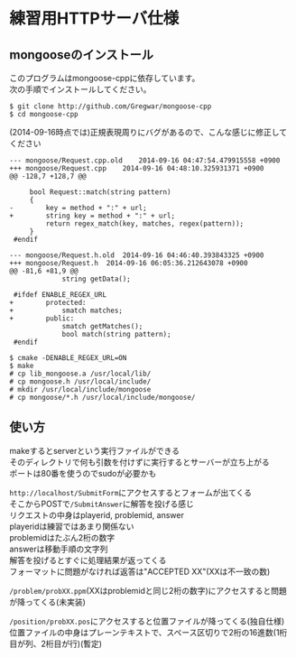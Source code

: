 # 練習用HTTPサーバ仕様

## mongooseのインストール
このプログラムはmongoose-cppに依存しています。  
次の手順でインストールしてください。  

    $ git clone http://github.com/Gregwar/mongoose-cpp
    $ cd mongoose-cpp

(2014-09-16時点では)正規表現周りにバグがあるので、こんな感じに修正してください

    --- mongoose/Request.cpp.old	2014-09-16 04:47:54.479915558 +0900
    +++ mongoose/Request.cpp	2014-09-16 04:48:10.325931371 +0900
    @@ -128,7 +128,7 @@
     
         bool Request::match(string pattern)
         {   
    -        key = method + ":" + url;
    +        string key = method + ":" + url;
             return regex_match(key, matches, regex(pattern));
         }   
     #endif

    --- mongoose/Request.h.old	2014-09-16 04:46:40.393843325 +0900
    +++ mongoose/Request.h	2014-09-16 06:05:36.212643078 +0900
    @@ -81,6 +81,9 @@
                 string getData();
     
     #ifdef ENABLE_REGEX_URL
    +        protected:
    +            smatch matches;
    +        public:
                 smatch getMatches();
                 bool match(string pattern);
     #endif

    $ cmake -DENABLE_REGEX_URL=ON
    $ make
    # cp lib_mongoose.a /usr/local/lib/
    # cp mongoose.h /usr/local/include/
    # mkdir /usr/local/include/mongoose
    # cp mongoose/*.h /usr/local/include/mongoose/

## 使い方
makeするとserverという実行ファイルができる  
そのディレクトリで何も引数を付けずに実行するとサーバーが立ち上がる  
ポートは80番を使うのでsudoが必要かも  

`http://localhost/SubmitForm`にアクセスするとフォームが出てくる  
そこからPOSTで`/SubmitAnswer`に解答を投げる感じ  
リクエストの中身はplayerid, problemid, answer  
playeridは練習ではあまり関係ない  
problemidはたぶん2桁の数字  
answerは移動手順の文字列  
解答を投げるとすぐに処理結果が返ってくる  
フォーマットに問題がなければ返答は"ACCEPTED XX"(XXは不一致の数)  

`/problem/probXX.ppm`(XXはproblemidと同じ2桁の数字)にアクセスすると問題が降ってくる(未実装)  

`/position/probXX.pos`にアクセスすると位置ファイルが降ってくる(独自仕様)  
位置ファイルの中身はプレーンテキストで、スペース区切りで2桁の16進数(1桁目が列、2桁目が行)(暫定)  


